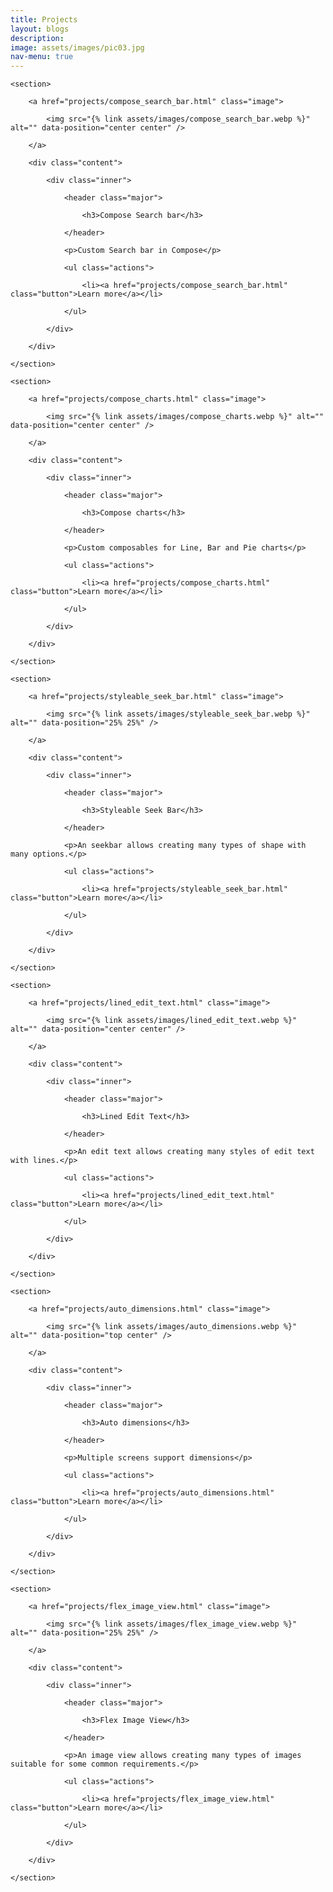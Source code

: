 ```yaml
---
title: Projects
layout: blogs
description:
image: assets/images/pic03.jpg
nav-menu: true
---
```


<!-- Main -->
<div id="main">

<!-- Two -->
<section id="two" class="spotlights">

    <section>

		<a href="projects/compose_search_bar.html" class="image">

			<img src="{% link assets/images/compose_search_bar.webp %}" alt="" data-position="center center" />

		</a>

		<div class="content">

			<div class="inner">

				<header class="major">

					<h3>Compose Search bar</h3>

				</header>

				<p>Custom Search bar in Compose</p>

				<ul class="actions">

					<li><a href="projects/compose_search_bar.html" class="button">Learn more</a></li>

				</ul>

			</div>

		</div>

	</section>

    <section>

		<a href="projects/compose_charts.html" class="image">

			<img src="{% link assets/images/compose_charts.webp %}" alt="" data-position="center center" />

		</a>

		<div class="content">

			<div class="inner">

				<header class="major">

					<h3>Compose charts</h3>

				</header>

				<p>Custom composables for Line, Bar and Pie charts</p>

				<ul class="actions">

					<li><a href="projects/compose_charts.html" class="button">Learn more</a></li>

				</ul>

			</div>

		</div>

	</section>

    <section>

        <a href="projects/styleable_seek_bar.html" class="image">

			<img src="{% link assets/images/styleable_seek_bar.webp %}" alt="" data-position="25% 25%" />

		</a>

		<div class="content">

			<div class="inner">

				<header class="major">

					<h3>Styleable Seek Bar</h3>

				</header>

				<p>An seekbar allows creating many types of shape with many options.</p>

				<ul class="actions">

					<li><a href="projects/styleable_seek_bar.html" class="button">Learn more</a></li>

				</ul>

			</div>

		</div>

	</section>

	<section>

		<a href="projects/lined_edit_text.html" class="image">

			<img src="{% link assets/images/lined_edit_text.webp %}" alt="" data-position="center center" />

		</a>

		<div class="content">

			<div class="inner">

				<header class="major">

					<h3>Lined Edit Text</h3>

				</header>

				<p>An edit text allows creating many styles of edit text with lines.</p>

				<ul class="actions">

					<li><a href="projects/lined_edit_text.html" class="button">Learn more</a></li>

				</ul>

			</div>

		</div>

	</section>

	<section>

        <a href="projects/auto_dimensions.html" class="image">

			<img src="{% link assets/images/auto_dimensions.webp %}" alt="" data-position="top center" />

		</a>

		<div class="content">

			<div class="inner">

				<header class="major">

					<h3>Auto dimensions</h3>

				</header>

				<p>Multiple screens support dimensions</p>

				<ul class="actions">

					<li><a href="projects/auto_dimensions.html" class="button">Learn more</a></li>

				</ul>

			</div>

		</div>

	</section>

	<section>

        <a href="projects/flex_image_view.html" class="image">

			<img src="{% link assets/images/flex_image_view.webp %}" alt="" data-position="25% 25%" />

		</a>

		<div class="content">

			<div class="inner">

				<header class="major">

					<h3>Flex Image View</h3>

				</header>

				<p>An image view allows creating many types of images suitable for some common requirements.</p>

				<ul class="actions">

					<li><a href="projects/flex_image_view.html" class="button">Learn more</a></li>

				</ul>

			</div>

		</div>

	</section>
</section>

</div>
